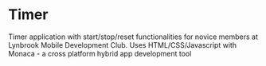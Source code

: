 # Timer
Timer application with start/stop/reset functionalities for novice members at Lynbrook Mobile Development Club.
Uses HTML/CSS/Javascript with Monaca - a cross platform hybrid app development tool
